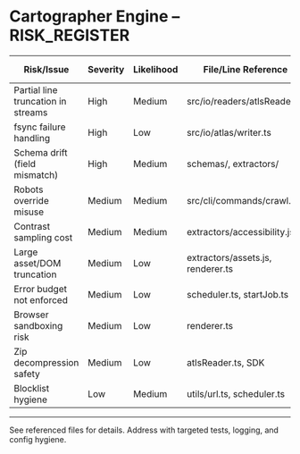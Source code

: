 # Cartographer Engine – RISK_REGISTER

| Risk/Issue                        | Severity | Likelihood | File/Line Reference                | Mitigation/Follow-up           |
|------------------------------------|----------|------------|------------------------------------|-------------------------------|
| Partial line truncation in streams | High     | Medium     | src/io/readers/atlsReader.ts       | Add chunk boundary checks      |
| fsync failure handling             | High     | Low        | src/io/atlas/writer.ts             | Retry logic, error reporting   |
| Schema drift (field mismatch)      | High     | Medium     | schemas/, extractors/              | Automated schema tests         |
| Robots override misuse             | Medium   | Medium     | src/cli/commands/crawl.ts          | Manifest notes, CLI warning    |
| Contrast sampling cost             | Medium   | Medium     | extractors/accessibility.js        | Cap sample size, log perf      |
| Large asset/DOM truncation         | Medium   | Low        | extractors/assets.js, renderer.ts  | Truncate, skip, log            |
| Error budget not enforced          | Medium   | Low        | scheduler.ts, startJob.ts          | Test coverage, summary note    |
| Browser sandboxing risk            | Medium   | Low        | renderer.ts                        | Playwright config, update docs |
| Zip decompression safety           | Medium   | Low        | atlsReader.ts, SDK                 | Streamed, never full load      |
| Blocklist hygiene                  | Low      | Medium     | utils/url.ts, scheduler.ts         | Test coverage, config review   |

---
See referenced files for details. Address with targeted tests, logging, and config hygiene.
